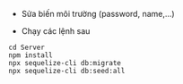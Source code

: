 - Sửa biến môi trường (password, name,...)

- Chạy các lệnh sau
```
cd Server
npm install
npx sequelize-cli db:migrate
npx sequelize-cli db:seed:all
```

